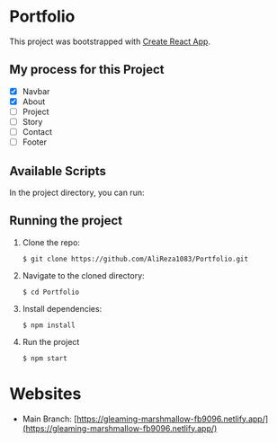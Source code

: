 # Portfolio

This project was bootstrapped with [Create React App](https://github.com/facebook/create-react-app).

## My process for this Project
- [x] Navbar
- [x] About
- [ ] Project
- [ ] Story
- [ ] Contact
- [ ] Footer 

## Available Scripts

In the project directory, you can run:

## Running the project

1.  Clone the repo:

    ```console
    $ git clone https://github.com/AliReza1083/Portfolio.git
    ```

2.  Navigate to the cloned directory:

    ```console
    $ cd Portfolio
    ```

3.  Install dependencies:

    ```console
    $ npm install
    ```

4.  Run the project

    ```console
    $ npm start
    ```

# Websites

- Main Branch: [https://gleaming-marshmallow-fb9096.netlify.app/](https://gleaming-marshmallow-fb9096.netlify.app/)